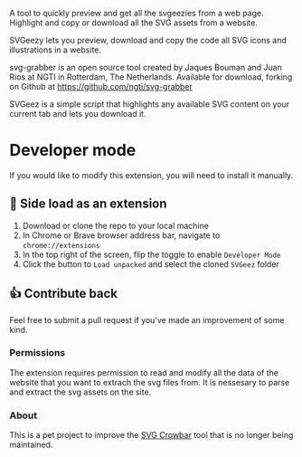 A tool to quickly preview and get all the svgeezies from a web page. Highlight and copy or download all the SVG assets from a website.

SVGeezy lets you preview, download and copy the code all SVG icons and illustrations in a website.

svg-grabber is an open source tool created by Jaques Bouman and Juan Rios at NGTI in Rotterdam, The Netherlands. Available for download, forking on Github at https://github.com/ngti/svg-grabber

SVGeez is a simple script that highlights any available SVG content on your current tab and lets you download it.

# Developer mode

If you would like to modify this extension, you will need to install it manually.

## :wrench: Side load as an extension

1. Download or clone the repo to your local machine
2. In Chrome or Brave browser address bar, navigate to `chrome://extensions`
3. In the top right of the screen, flip the toggle to enable `Developer Mode`
4. Click the button to `Load unpacked` and select the cloned `SVGeez` folder

## :thumbsup: Contribute back

Feel free to submit a pull request if you've made an improvement of some kind.

### Permissions

The extension requires permission to read and modify all the data of the website that you want to extrach the svg files from. It is nessesary to parse and extract the svg assets on the site.

### About

This is a pet project to improve the [SVG Crowbar](http://nytimes.github.com/svg-crowbar/) tool that is no longer being maintained.
